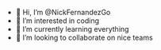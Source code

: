 - 👋 Hi, I’m @NickFernandezGo
- 👀 I’m interested in coding
- 🌱 I’m currently learning everything
- 💞️ I’m looking to collaborate on nice teams

<!---
NickFernandezGo/NickFernandezGo is a ✨ special ✨ repository because its `README.md` (this file) appears on your GitHub profile.
You can click the Preview link to take a look at your changes.
--->
